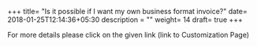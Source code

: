 +++
title= "Is it possible if I want my own business format invoice?"
date= 2018-01-25T12:14:36+05:30
description = ""
weight= 14
draft= true
+++




For more details please click on the given link (link to Customization Page)
